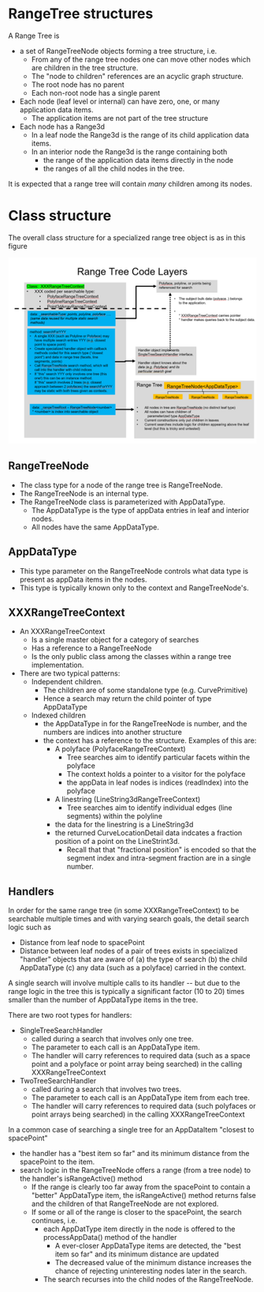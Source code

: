 
# RangeTree structures

A Range Tree is

* a set of RangeTreeNode objects forming a tree structure, i.e.
  * From any of the range tree nodes one can move other nodes which are children in the tree structure.
  * The "node to children" references are an acyclic graph structure.
  * The root node has no parent
  * Each non-root node has a single parent
* Each node (leaf level or internal) can have zero, one, or many application data items.
  * The application items are not part of the tree structure
* Each node has a Range3d
  * In a leaf node the Range3d is the range of its child application data items.
  * In an interior node the Range3d is the range containing both
    * the range of the application data items directly in the node
    * the ranges of all the child nodes in the tree.

It is expected that a range tree will contain _many_ children among its nodes.

# Class structure

The overall class structure for a specialized range tree object is as in this figure

![>](./figs/RangeTree/RangeTreeClassStructure.png)

## RangeTreeNode

* The class type for a node of the range tree is RangeTreeNode.
* The RangeTreeNode is an internal type.
* The RangeTreeNode class is parameterized with AppDataType.
  * The AppDataType is the type of appData entries in leaf and interior nodes.
  * All nodes have the same AppDataType.

## AppDataType

* This type parameter on the RangeTreeNode controls what data type is present as appData items in the nodes.
* This type is typically known only to the context and RangeTreeNode's.

## XXXRangeTreeContext

* An XXXRangeTreeContext
  * Is a single master object for a category of searches
  * Has a reference to a RangeTreeNode
  * Is the only public class among the classes within a range tree implementation.
* There are two typical patterns:
  * Independent children.
    * The children are of some standalone type (e.g. CurvePrimitive)
    * Hence a search may return the child pointer of type AppDataType
  * Indexed children
    * the AppDataType in for the RangeTreeNode is number, and the numbers are indices into another structure
    * the context has a reference to the structure. Examples of this are:
      * A polyface (PolyfaceRangeTreeContext)
        * Tree searches aim to identify particular facets within the polyface
        * The context holds a pointer to a visitor for the polyface
        * the appData in leaf nodes is indices (readIndex) into the polyface
      * A linestring (LineString3dRangeTreeContext)
        * Tree searches aim to identify individual edges (line segments) within the polyline
      * the data for the linestring is a LineString3d
      * the returned CurveLocationDetail data indcates a fraction position of a point on the LineStrint3d.
        * Recall that that "fractional position" is encoded so that the segment index and intra-segment fraction are in a single number.

## Handlers

In order for the same range tree (in some XXXRangeTreeContext) to be searchable multiple times and with varying search goals,
the detail search logic such as

* Distance from leaf node to spacePoint
* Distance between leaf nodes of a pair of trees
exists in specialized "handler" objects that are aware of (a) the type of search (b) the child AppDataType (c) any data (such as a polyface)
carried in the context.

A single search will involve multiple calls to its handler -- but due to the range logic in the tree this is typically a significant factor (10 to 20) times
smaller than the number of AppDataType items in the tree.

There are two root types for handlers:

* SingleTreeSearchHandler
  * called during a search that involves only one tree.
  * The parameter to each call is an AppDataType item.
  * The handler will carry references to required data (such as a space point and a polyface or point array being searched) in the calling XXXRangeTreeContext
* TwoTreeSearchHandler
  * called during a search that involves two trees.
  * The parameter to each call is an AppDataType item from each tree.
  * The handler will carry references to required data (such polyfaces or point arrays being searched) in the calling XXXRangeTreeContext

In a common case of searching a single tree for an AppDataItem "closest to spacePoint"

* the handler has a "best item so far" and its minimum distance from the spacePoint to the item.
* search logic in the RangeTreeNode offers a range (from a tree node) to the handler's isRangeActive() method
  * If the range is clearly too far away from the spacePoint to contain a "better" AppDataType item, the isRangeActive() method returns false and the children of that RangeTreeNode are not explored.
  * If some or all of the range is closer to the spacePoint, the search continues, i.e.
    * each AppDatType item directly in the node is offered to the processAppData() method of the handler
      * A ever-closer AppDataType items are detected, the "best item so far" and its minimum distance are updated
      * The decreased value of the minimum distance increases the chance of rejecting uninteresting nodes later in the search.
    * The search recurses into the child nodes of the RangeTreeNode.
